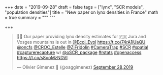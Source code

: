 +++
date = "2019-09-28"
draft = false
tags = ["lynx", "SCR models", "population densities"]
title = "New paper on lynx densities in France"
math = true
summary = """
"""

+++

<blockquote class="twitter-tweet"><p lang="en" dir="ltr">🥳🍾 Our paper providing lynx density estimates for 🇫🇷 Jura and Vosges mountains is out in <a href="https://twitter.com/Ecol_Evol?ref_src=twsrc%5Etfw">@Ecol_Evol</a> <a href="https://t.co/74rA1iUaQU">https://t.co/74rA1iUaQU</a> <a href="https://twitter.com/oncfs?ref_src=twsrc%5Etfw">@oncfs</a> <a href="https://twitter.com/CROC_Estelle?ref_src=twsrc%5Etfw">@CROC_Estelle</a> <a href="https://twitter.com/ZiFridolin?ref_src=twsrc%5Etfw">@ZiFridolin</a> <a href="https://twitter.com/hashtag/CameraTrap?src=hash&amp;ref_src=twsrc%5Etfw">#CameraTrap</a> <a href="https://twitter.com/hashtag/SCR?src=hash&amp;ref_src=twsrc%5Etfw">#SCR</a> <a href="https://twitter.com/hashtag/spatial?src=hash&amp;ref_src=twsrc%5Etfw">#spatial</a> <a href="https://twitter.com/hashtag/capturerecapture?src=hash&amp;ref_src=twsrc%5Etfw">#capturerecapture</a> w/ <a href="https://twitter.com/oSCR_package?ref_src=twsrc%5Etfw">@oSCR_package</a> <a href="https://twitter.com/hashtag/rstats?src=hash&amp;ref_src=twsrc%5Etfw">#rstats</a> <a href="https://twitter.com/hashtag/openaccess?src=hash&amp;ref_src=twsrc%5Etfw">#openaccess</a> <a href="https://t.co/s8ooMzNDVI">https://t.co/s8ooMzNDVI</a></p>&mdash; Olivier Gimenez 🖖 (@oaggimenez) <a href="https://twitter.com/oaggimenez/status/1177868206230441984?ref_src=twsrc%5Etfw">September 28,2019</a></blockquote> <script async src="https://platform.twitter.com/widgets.js" charset="utf-8"></script> 